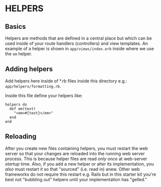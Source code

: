 # HELPERS

## Basics

Helpers are methods that are defined in a central place but which can be used inside of your route handlers (controllers) and view templates.  An example of a helper is shown in
`app/views/index.erb` inside where we use the `em` helper.

## Adding helpers

Add helpers here inside of *.rb files inside this directory e.g.:
`app/helpers/formatting.rb`.

Inside this file define your helpers like:

```
helpers do
  def em(text)
    "<em>#{text}</em>"
  end
end
```

## Reloading

After you create new files containing helpers, you must restart the web server
so that your changes are reloaded into the running web server process.  This is
because helper files are read *only once* at web-server *startup* time.  Also,
if you add a new helper or alter its implementation, you *also* must restart it
so that "sourced" (i.e. read in) anew.  Other web frameworks do not require
this restart e.g. Rails but in this starter kit  you're best not "bubbling out"
helpers until your implementation has "gelled."
